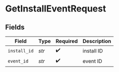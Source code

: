 # GetInstallEventRequest


## Fields

| Field              | Type               | Required           | Description        |
| ------------------ | ------------------ | ------------------ | ------------------ |
| `install_id`       | *str*              | :heavy_check_mark: | install ID         |
| `event_id`         | *str*              | :heavy_check_mark: | event ID           |
